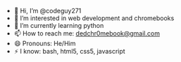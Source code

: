 - 👋 Hi, I’m @codeguy271
- 👀 I’m interested in web development and chromebooks
- 🌱 I’m currently learning python
- 📫 How to reach me: dedchr0mebook@gmail.com
- 😄 Pronouns: He/Him
- ⚡ I know: bash, html5, css5, javascript

<!---
codeguy271/codeguy271 is a ✨ special ✨ repository because its `README.md` (this file) appears on your GitHub profile.
You can click the Preview link to take a look at your changes.
--->
